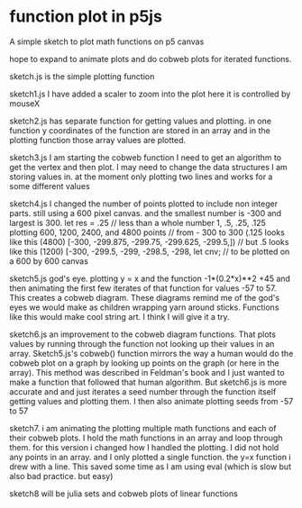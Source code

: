 # function plot in p5js

A simple sketch to plot math functions on p5 canvas

hope to expand to animate plots and do cobweb plots for iterated functions.  

sketch.js is the simple plotting function


sketch1.js I have added a scaler to zoom into the plot here it is controlled by mouseX

sketch2.js  has separate function for getting values and plotting. in one function  y coordinates of the function are stored in an array and in the plotting function those array values are plotted.


sketch3.js I am starting the cobweb function I need to get an algorithm to get the vertex and then plot.  I may need to change the data structures I am storing values in. at the moment only plotting two lines and works for a some different values 

sketch4.js I changed the number of points plotted to include non integer parts. still using a 600 pixel canvas. and the smallest number is -300 and largest is 300.    let res = .25 // less than a whole  number  1, .5, .25, .125 plotting 600, 1200, 2400, and 4800 points 
// from - 300 to 300  (.125 looks like this (4800) [-300, -299.875, -299.75, -299.625, -299.5,])
// but .5 looks like this (1200) [-300, -299.5, -299, -298.5, -298, 
let cnv;
// to be plotted on a 600 by 600 canvas


sketch5.js god's eye. plotting y = x and the function -1*(0.2*x)**2 +45 and then animating the first few iterates of that function for values -57 to 57.  This creates a cobweb diagram. These diagrams remind me of the god's eyes we would make as children wrapping yarn around sticks. Functions like this would make cool string art. I think I will give it a try.

sketch6.js an improvement to the cobweb diagram functions. That plots values by running through the function not looking up their values in an array.  Sketch5.js's cobweb() function mirrors the way a human would do the cobweb plot on a graph by looking up points on the graph (or here in the array). This method was described in Feldman's book and I just wanted to make a function that followed that human algorithm.  But sketch6.js is more accurate and and just iterates a seed number through the function itself getting values and plotting them.  I then also animate plotting seeds from -57 to 57

sketch7. i am animating the plotting multiple math functions and each of their cobweb plots.  I hold the math functions in an array and loop through them.  for this version i changed how I handled the plotting. I did not hold any points in an array.  and I only plotted a single function.  the y=x function i drew with a line.  This saved some time as I am using eval (which is slow but also bad practice. but easy) 

sketch8 will be julia sets and cobweb plots of linear functions
